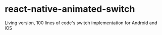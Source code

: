 # react-native-animated-switch
Living version, 100 lines of code's switch implementation for Android and iOS
